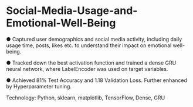# Social-Media-Usage-and-Emotional-Well-Being

● Captured user demographics and social media activity, including daily usage time, posts, likes etc. to
understand their impact on emotional well-being.

● Tracked down the best activation function and trained a dense GRU neural network, where LabelEncoder was
used on target variables.

● Achieved 81% Test Accuracy and 1.18 Validation Loss. Further enhanced by Hyperparameter tuning.

Technology: Python, sklearn, matplotlib, TensorFlow, Dense, GRU
